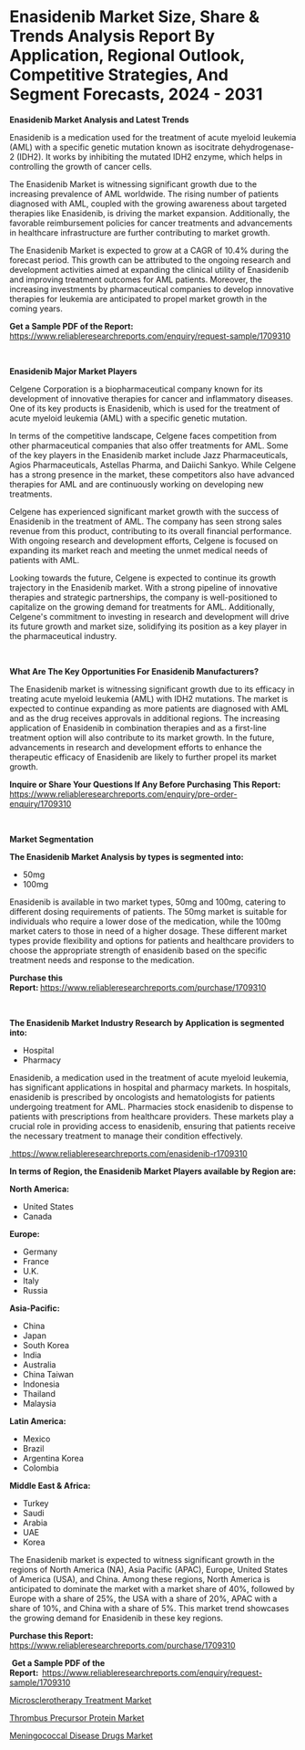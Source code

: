 <p><h1>Enasidenib Market Size, Share & Trends Analysis Report By Application, Regional Outlook, Competitive Strategies, And Segment Forecasts, 2024 - 2031</h1></p><p><strong>Enasidenib Market Analysis and Latest Trends</strong></p>
<p><p>Enasidenib is a medication used for the treatment of acute myeloid leukemia (AML) with a specific genetic mutation known as isocitrate dehydrogenase-2 (IDH2). It works by inhibiting the mutated IDH2 enzyme, which helps in controlling the growth of cancer cells.</p><p>The Enasidenib Market is witnessing significant growth due to the increasing prevalence of AML worldwide. The rising number of patients diagnosed with AML, coupled with the growing awareness about targeted therapies like Enasidenib, is driving the market expansion. Additionally, the favorable reimbursement policies for cancer treatments and advancements in healthcare infrastructure are further contributing to market growth.</p><p>The Enasidenib Market is expected to grow at a CAGR of 10.4% during the forecast period. This growth can be attributed to the ongoing research and development activities aimed at expanding the clinical utility of Enasidenib and improving treatment outcomes for AML patients. Moreover, the increasing investments by pharmaceutical companies to develop innovative therapies for leukemia are anticipated to propel market growth in the coming years.</p></p>
<p><strong>Get a Sample PDF of the Report:&nbsp;</strong> <a href="https://www.reliableresearchreports.com/enquiry/request-sample/1709310">https://www.reliableresearchreports.com/enquiry/request-sample/1709310</a></p>
<p>&nbsp;</p>
<p><strong>Enasidenib Major Market Players</strong></p>
<p><p>Celgene Corporation is a biopharmaceutical company known for its development of innovative therapies for cancer and inflammatory diseases. One of its key products is Enasidenib, which is used for the treatment of acute myeloid leukemia (AML) with a specific genetic mutation.</p><p>In terms of the competitive landscape, Celgene faces competition from other pharmaceutical companies that also offer treatments for AML. Some of the key players in the Enasidenib market include Jazz Pharmaceuticals, Agios Pharmaceuticals, Astellas Pharma, and Daiichi Sankyo. While Celgene has a strong presence in the market, these competitors also have advanced therapies for AML and are continuously working on developing new treatments.</p><p>Celgene has experienced significant market growth with the success of Enasidenib in the treatment of AML. The company has seen strong sales revenue from this product, contributing to its overall financial performance. With ongoing research and development efforts, Celgene is focused on expanding its market reach and meeting the unmet medical needs of patients with AML.</p><p>Looking towards the future, Celgene is expected to continue its growth trajectory in the Enasidenib market. With a strong pipeline of innovative therapies and strategic partnerships, the company is well-positioned to capitalize on the growing demand for treatments for AML. Additionally, Celgene's commitment to investing in research and development will drive its future growth and market size, solidifying its position as a key player in the pharmaceutical industry.</p></p>
<p>&nbsp;</p>
<p><strong>What Are The Key Opportunities For Enasidenib Manufacturers?</strong></p>
<p><p>The Enasidenib market is witnessing significant growth due to its efficacy in treating acute myeloid leukemia (AML) with IDH2 mutations. The market is expected to continue expanding as more patients are diagnosed with AML and as the drug receives approvals in additional regions. The increasing application of Enasidenib in combination therapies and as a first-line treatment option will also contribute to its market growth. In the future, advancements in research and development efforts to enhance the therapeutic efficacy of Enasidenib are likely to further propel its market growth.</p></p>
<p><strong>Inquire or Share Your Questions If Any Before Purchasing This Report:</strong> <a href="https://www.reliableresearchreports.com/enquiry/pre-order-enquiry/1709310">https://www.reliableresearchreports.com/enquiry/pre-order-enquiry/1709310</a></p>
<p>&nbsp;</p>
<p><strong>Market Segmentation</strong></p>
<p><strong>The Enasidenib Market Analysis by types is segmented into:</strong></p>
<p><ul><li>50mg</li><li>100mg</li></ul></p>
<p><p>Enasidenib is available in two market types, 50mg and 100mg, catering to different dosing requirements of patients. The 50mg market is suitable for individuals who require a lower dose of the medication, while the 100mg market caters to those in need of a higher dosage. These different market types provide flexibility and options for patients and healthcare providers to choose the appropriate strength of enasidenib based on the specific treatment needs and response to the medication.</p></p>
<p><strong>Purchase this Report:&nbsp;</strong><a href="https://www.reliableresearchreports.com/purchase/1709310">https://www.reliableresearchreports.com/purchase/1709310</a></p>
<p>&nbsp;</p>
<p><strong>The Enasidenib Market Industry Research by Application is segmented into:</strong></p>
<p><ul><li>Hospital</li><li>Pharmacy</li></ul></p>
<p><p>Enasidenib, a medication used in the treatment of acute myeloid leukemia, has significant applications in hospital and pharmacy markets. In hospitals, enasidenib is prescribed by oncologists and hematologists for patients undergoing treatment for AML. Pharmacies stock enasidenib to dispense to patients with prescriptions from healthcare providers. These markets play a crucial role in providing access to enasidenib, ensuring that patients receive the necessary treatment to manage their condition effectively.</p></p>
<p><a href="https://www.reliableresearchreports.com/enasidenib-r1709310">&nbsp;https://www.reliableresearchreports.com/enasidenib-r1709310</a></p>
<p><strong>In terms of Region, the Enasidenib Market Players available by Region are:</strong></p>
<p>
    <p> <strong> North America: </strong>
        <ul>
            <li>United States</li>
            <li>Canada</li>
        </ul>
        </p> 
    <p> <strong> Europe: </strong>
        <ul>
            <li>Germany</li>
            <li>France</li>
            <li>U.K.</li>
            <li>Italy</li>
            <li>Russia</li>
        </ul>
        </p> 
    <p> <strong> Asia-Pacific: </strong>
        <ul>
            <li>China</li>
            <li>Japan</li>
            <li>South Korea</li>
            <li>India</li>
            <li>Australia</li>
            <li>China Taiwan</li>
            <li>Indonesia</li>
            <li>Thailand</li>
            <li>Malaysia</li>
        </ul>
        </p> 
    <p> <strong> Latin America: </strong>
        <ul>
            <li>Mexico</li>
            <li>Brazil</li>
            <li>Argentina Korea</li>
            <li>Colombia</li>
        </ul>
        </p> 
    <p> <strong> Middle East & Africa: </strong>
        <ul>
            <li>Turkey</li>
            <li>Saudi</li>
            <li>Arabia</li>
            <li>UAE</li>
            <li>Korea</li>
        </ul>
    </p>
    </p>
<p><p>The Enasidenib market is expected to witness significant growth in the regions of North America (NA), Asia Pacific (APAC), Europe, United States of America (USA), and China. Among these regions, North America is anticipated to dominate the market with a market share of 40%, followed by Europe with a share of 25%, the USA with a share of 20%, APAC with a share of 10%, and China with a share of 5%. This market trend showcases the growing demand for Enasidenib in these key regions.</p></p>
<p><strong>Purchase this Report: </strong><a href="https://www.reliableresearchreports.com/purchase/1709310">https://www.reliableresearchreports.com/purchase/1709310</a></p>
<p>&nbsp;<strong>Get a Sample PDF of the Report:&nbsp;&nbsp;</strong><a href="https://www.reliableresearchreports.com/enquiry/request-sample/1709310">https://www.reliableresearchreports.com/enquiry/request-sample/1709310</a></p>
<p><strong></strong></p>
<p><p><a href="https://www.linkedin.com/pulse/microsclerotherapy-treatment-market-size-reveals-best-marketing-stvvc">Microsclerotherapy Treatment Market</a></p><p><a href="https://www.linkedin.com/pulse/thrombus-precursor-protein-market-comprehensive-assessment-xbnmc">Thrombus Precursor Protein Market</a></p><p><a href="https://www.linkedin.com/pulse/decoding-meningococcal-disease-drugs-market-metrics-hr0jc">Meningococcal Disease Drugs Market</a></p></p>
